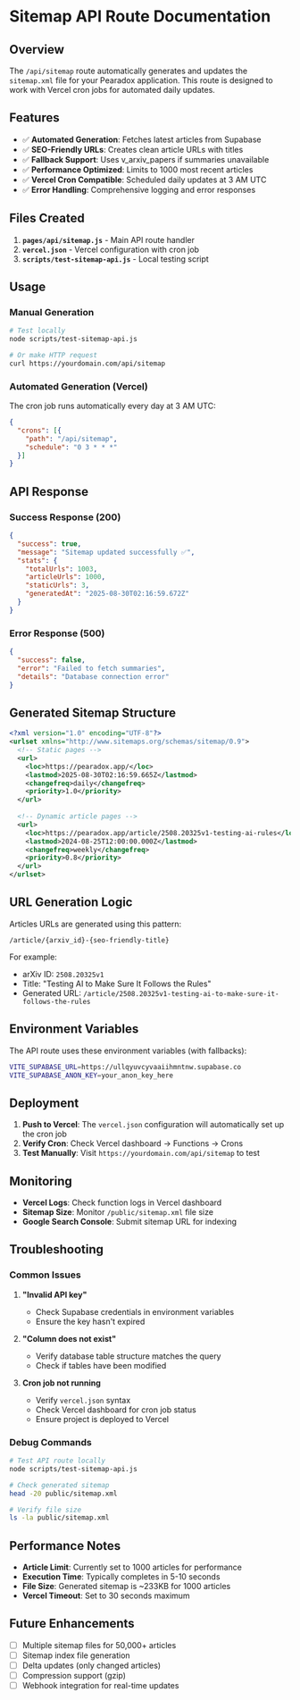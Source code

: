 # Sitemap API Route Documentation

## Overview

The `/api/sitemap` route automatically generates and updates the `sitemap.xml` file for your Pearadox application. This route is designed to work with Vercel cron jobs for automated daily updates.

## Features

- ✅ **Automated Generation**: Fetches latest articles from Supabase
- ✅ **SEO-Friendly URLs**: Creates clean article URLs with titles
- ✅ **Fallback Support**: Uses v_arxiv_papers if summaries unavailable
- ✅ **Performance Optimized**: Limits to 1000 most recent articles
- ✅ **Vercel Cron Compatible**: Scheduled daily updates at 3 AM UTC
- ✅ **Error Handling**: Comprehensive logging and error responses

## Files Created

1. **`pages/api/sitemap.js`** - Main API route handler
2. **`vercel.json`** - Vercel configuration with cron job
3. **`scripts/test-sitemap-api.js`** - Local testing script

## Usage

### Manual Generation
```bash
# Test locally
node scripts/test-sitemap-api.js

# Or make HTTP request
curl https://yourdomain.com/api/sitemap
```

### Automated Generation (Vercel)
The cron job runs automatically every day at 3 AM UTC:
```json
{
  "crons": [{
    "path": "/api/sitemap",
    "schedule": "0 3 * * *"
  }]
}
```

## API Response

### Success Response (200)
```json
{
  "success": true,
  "message": "Sitemap updated successfully ✅",
  "stats": {
    "totalUrls": 1003,
    "articleUrls": 1000,
    "staticUrls": 3,
    "generatedAt": "2025-08-30T02:16:59.672Z"
  }
}
```

### Error Response (500)
```json
{
  "success": false,
  "error": "Failed to fetch summaries",
  "details": "Database connection error"
}
```

## Generated Sitemap Structure

```xml
<?xml version="1.0" encoding="UTF-8"?>
<urlset xmlns="http://www.sitemaps.org/schemas/sitemap/0.9">
  <!-- Static pages -->
  <url>
    <loc>https://pearadox.app/</loc>
    <lastmod>2025-08-30T02:16:59.665Z</lastmod>
    <changefreq>daily</changefreq>
    <priority>1.0</priority>
  </url>
  
  <!-- Dynamic article pages -->
  <url>
    <loc>https://pearadox.app/article/2508.20325v1-testing-ai-rules</loc>
    <lastmod>2024-08-25T12:00:00.000Z</lastmod>
    <changefreq>weekly</changefreq>
    <priority>0.8</priority>
  </url>
</urlset>
```

## URL Generation Logic

Articles URLs are generated using this pattern:
```
/article/{arxiv_id}-{seo-friendly-title}
```

For example:
- arXiv ID: `2508.20325v1`
- Title: "Testing AI to Make Sure It Follows the Rules"
- Generated URL: `/article/2508.20325v1-testing-ai-to-make-sure-it-follows-the-rules`

## Environment Variables

The API route uses these environment variables (with fallbacks):
```bash
VITE_SUPABASE_URL=https://ullqyuvcyvaaiihmntnw.supabase.co
VITE_SUPABASE_ANON_KEY=your_anon_key_here
```

## Deployment

1. **Push to Vercel**: The `vercel.json` configuration will automatically set up the cron job
2. **Verify Cron**: Check Vercel dashboard → Functions → Crons
3. **Test Manually**: Visit `https://yourdomain.com/api/sitemap` to test

## Monitoring

- **Vercel Logs**: Check function logs in Vercel dashboard
- **Sitemap Size**: Monitor `/public/sitemap.xml` file size
- **Google Search Console**: Submit sitemap URL for indexing

## Troubleshooting

### Common Issues

1. **"Invalid API key"**
   - Check Supabase credentials in environment variables
   - Ensure the key hasn't expired

2. **"Column does not exist"**
   - Verify database table structure matches the query
   - Check if tables have been modified

3. **Cron job not running**
   - Verify `vercel.json` syntax
   - Check Vercel dashboard for cron job status
   - Ensure project is deployed to Vercel

### Debug Commands

```bash
# Test API route locally
node scripts/test-sitemap-api.js

# Check generated sitemap
head -20 public/sitemap.xml

# Verify file size
ls -la public/sitemap.xml
```

## Performance Notes

- **Article Limit**: Currently set to 1000 articles for performance
- **Execution Time**: Typically completes in 5-10 seconds
- **File Size**: Generated sitemap is ~233KB for 1000 articles
- **Vercel Timeout**: Set to 30 seconds maximum

## Future Enhancements

- [ ] Multiple sitemap files for 50,000+ articles
- [ ] Sitemap index file generation
- [ ] Delta updates (only changed articles)
- [ ] Compression support (gzip)
- [ ] Webhook integration for real-time updates
